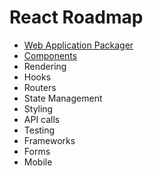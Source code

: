 # React Roadmap

- [Web Application Packager](/documents/framework-docs/react/cli-tools.md)
- [Components](/framework/react/components.jsx)
- Rendering
- Hooks
- Routers
- State Management
- Styling
- API calls
- Testing
- Frameworks
- Forms
- Mobile

